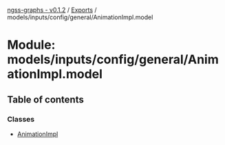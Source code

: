 [ngss-graphs - v0.1.2](../README.md) / [Exports](../modules.md) / models/inputs/config/general/AnimationImpl.model

# Module: models/inputs/config/general/AnimationImpl.model

## Table of contents

### Classes

- [AnimationImpl](../classes/models_inputs_config_general_animationimpl_model.animationimpl.md)
